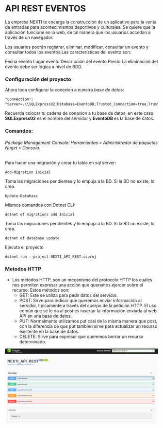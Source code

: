 # API REST EVENTOS 
La empresa NEXTI te encarga la construcción de un aplicativo para la venta de entradas para acontecimientos deportivos y culturales. Se quiere que la aplicación funcione en la web, de tal manera que los usuarios accedan a través de un navegador. 

Los usuarios podrán registrar, eliminar, modificar, consultar un evento y consultar todos los eventos.Las características del evento son: 

Fecha evento
Lugar evento
Descripción del evento 
Precio
La eliminación del evento debe ser lógica a nivel de BDD. 

### Configuración del proyecto
Ahora toca configurar la conexion a nuestra *base de datos*:
```
"Connection": "Server=.\\SQLExpress02;Database=EventoDB;Trusted_Connection=true;TrustServerCertificate=true"
```
Recuerda colocar tu cadena de conexion a tu base de datos, en este caso **SQLExpress02** es el nombre del servidor y **EventoDB** es la base de datos.

### Comandos:
###### Package Management Console: Herramientas > Administrador de paquetes Nuget > Consola.
Para hacer una migración y crear tu tabla en sql server:

```
Add-Migration Inicial
```  
Toma las migraciones pendientes y lo empuja a la BD. Si la BD no existe, lo crea.

```
Update-Database
 ``` 

Mismos comandos con Dotnet CLI:
```
dotnet ef migrations add Inicial
```

Toma las migraciones pendientes y lo empuja a la BD. Si la BD no existe, lo crea.

```
dotnet ef database update
```

Ejecuta el proyecto
```
dotnet run --project NEXTI_API_REST.csproj
```

### Metodos HTTP

- Los métodos HTTP, son un mecanismo del protocolo HTTP los cuales nos permiten expresar una acción que queremos ejercer sobre el recurso. Estos métodos son:
  - GET: Este se utiliza para pedir datos del servidor.
  - POST: Sirve para indicar que queremos enviar información al servidor, tipicamente a través del cuerpo de la petición HTTP. El uso común que se le da al post es insertar la información enviada al web API en una base de datos.
  - PUT: Normalmente utilizamos put casi de la misma manera que post, con la diferencia de que put tambien sirve para actualizar un recurso existente en la base de datos.
  - DELETE: Sirve para expresar que queremos borrar un recurso determinado.

  
![alt text](image.png)
